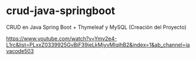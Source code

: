 # crud-java-springboot
CRUD en Java Spring Boot + Thymeleaf y MySQL (Creación del Proyecto) 

https://www.youtube.com/watch?v=Ymv2e4-L1rc&list=PLxxZ0339925GvBiF39ieLkMjyvMlqihB2&index=1&ab_channel=javacode503
